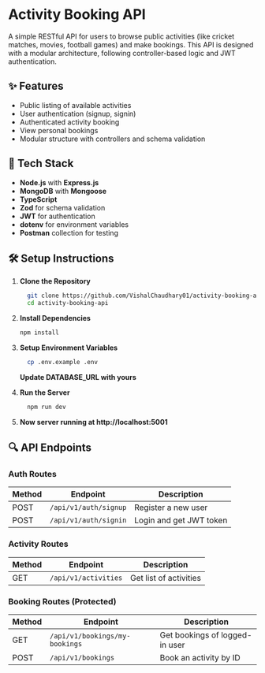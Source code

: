 # Activity Booking API

A simple RESTful API for users to browse public activities (like cricket matches, movies, football games) and make bookings. This API is designed with a modular architecture, following controller-based logic and JWT authentication.

## ✨ Features

- Public listing of available activities
- User authentication (signup, signin)
- Authenticated activity booking
- View personal bookings
- Modular structure with controllers and schema validation

## 🚀 Tech Stack

- **Node.js** with **Express.js**
- **MongoDB** with **Mongoose**
- **TypeScript**
- **Zod** for schema validation
- **JWT** for authentication
- **dotenv** for environment variables
- **Postman** collection for testing

## 🛠️ Setup Instructions

1. **Clone the Repository**

   ```bash
     git clone https://github.com/VishalChaudhary01/activity-booking-api.git
     cd activity-booking-api
   ```

2. **Install Dependencies**

   ```bash
   npm install
   ```

3. **Setup Environment Variables**

   ```bash
     cp .env.example .env
   ```

   **Update DATABASE_URL with yours**

4. **Run the Server**

   ```bash
     npm run dev
   ```

5. **Now server running at http://localhost:5001**

## 🔍 API Endpoints

### Auth Routes

| Method | Endpoint              | Description             |
| ------ | --------------------- | ----------------------- |
| POST   | `/api/v1/auth/signup` | Register a new user     |
| POST   | `/api/v1/auth/signin` | Login and get JWT token |

### Activity Routes

| Method | Endpoint             | Description            |
| ------ | -------------------- | ---------------------- |
| GET    | `/api/v1/activities` | Get list of activities |

### Booking Routes (Protected)

| Method | Endpoint                       | Description                    |
| ------ | ------------------------------ | ------------------------------ |
| GET    | `/api/v1/bookings/my-bookings` | Get bookings of logged-in user |
| POST   | `/api/v1/bookings`             | Book an activity by ID         |
